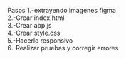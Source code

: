 Pasos
1.-extrayendo imagenes figma<br>
2.-Crear index.html<br>
3.-Crear app.js<br>
4.-Crear style.css<br>
5.-Hacerlo responsivo<br>
6.-Realizar pruebas y corregir errores<br>
